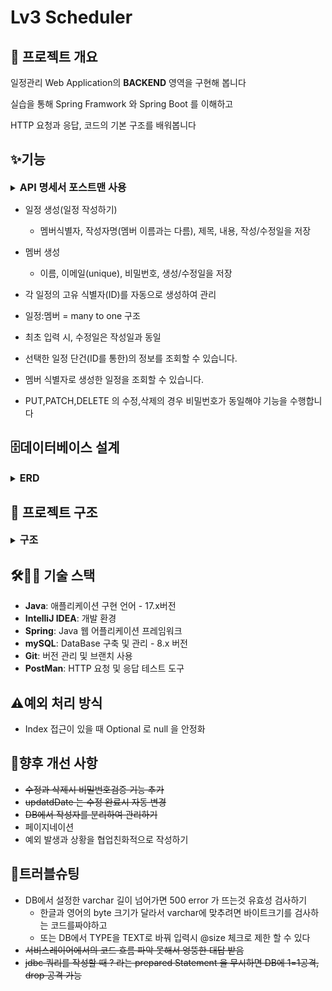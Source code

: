 # Lv3 Scheduler

## 📌 프로젝트 개요
일정관리 Web Application의 **BACKEND** 영역을 구현해 봅니다

실습을 통해 Spring Framwork 와 Spring Boot 를 이해하고

HTTP 요청과 응답, 코드의 기본 구조를 배워봅니다

## ✨기능


<details><summary><span style="font-weight:BOLD; font-size:medium">API 명세서 포스트맨 사용</span></summary>

https://documenter.getpostman.com/view/43159046/2sAYkKJxer
</details>


- 일정 생성(일정 작성하기)
  - 멤버식별자, 작성자명(멤버 이름과는 다름), 제목, 내용, 작성/수정일을 저장
- 멤버 생성
  - 이름, 이메일(unique), 비밀번호, 생성/수정일을 저장
- 각 일정의 고유 식별자(ID)를 자동으로 생성하여 관리
- 일정:멤버 = many to one 구조
- 최초 입력 시, 수정일은 작성일과 동일
- 선택한 일정 단건(ID를 통한)의 정보를 조회할 수 있습니다.
- 멤버 식별자로 생성한 일정을 조회할 수 있습니다.

- PUT,PATCH,DELETE 의 수정,삭제의 경우 비밀번호가 동일해야 기능을 수행합니다

## 🗄데이터베이스 설계

<details><summary><span style="font-weight:BOLD; font-size:medium">ERD</span></summary>

![onealog](/assets/erdlv3.png)

</details>

## 📁 프로젝트 구조

<details><summary><span style="font-weight:BOLD; font-size:medium">구조</span></summary>

```
scheduleV2
├── HELP.md
├── README.MD
├── schedule.sql
├── settings.gradle
└── src
    └── main
        ├── java
        │   └── com.example.schedulev2
        │       ├── ScheduleV2Application.java  # 메인 실행 파일
        │       ├── controller  # Http 요청 응답 컨트롤러
        │       │   ├── MemberController.java
        │       │   └── ScheduleController.java
        │       ├── dto
        │       │   ├── member  # member CRUD 관련 Dto
        │       │   │   ├── MemberRequestDto.java
        │       │   │   ├── MemberResponseDto.java
        │       │   │   ├── MemberSearchRequestDto.java
        │       │   │   ├── MemberUpdateRequestDto.java
        │       │   │   └── PasswordUpdateRequestDto.java
        │       │   └── schedule  # schdule CRUD 관련 Dto
        │       │       ├── CreateScheduleRequestDto.java
        │       │       ├── ScheduleDeleteRequestDto.java
        │       │       ├── ScheduleRequestDto.java
        │       │       ├── ScheduleResponseDto.java
        │       │       └── ScheduleUpdateRequestDto.java
        │       ├── entity  # DB 정보의 객체화
        │       │   ├── BaseEntity.java  # 공통관심사항인 생성일과 수정일
        │       │   ├── Member.java
        │       │   └── Schedule.java 
        │       ├── repository  # Jpa 인터페이스를 상속
        │       │   ├── MemberRepository.java
        │       │   └── ScheduleRepository.java
        │       └── service  # 로직 수행단
        │           ├── MemberService.java
        │           ├── MemberServiceImpl.java
        │           ├── ScheduleService.java
        │           └── ScheduleServiceImpl.java
        └── resources
            ├── application.properties  # DB 연동 설정과 Jpa hibernate 설정 
            ├── static
            └── templates
```
</details>


## 🛠️🚀🧪 기술 스택
- **Java**: 애플리케이션 구현 언어 - 17.x버전
- **IntelliJ IDEA**: 개발 환경
- **Spring**: Java 웹 어플리케이션 프레임워크
- **mySQL**: DataBase 구축 및 관리 - 8.x 버전
- **Git**: 버전 관리 및 브랜치 사용
- **PostMan**: HTTP 요청 및 응답 테스트 도구 

## ⚠️예외 처리 방식
- Index 접근이 있을 때 Optional 로 null 을 안정화

## 📝향후 개선 사항
- ~~수정과 삭제시 비밀번호검증 기능 추가~~
- ~~updatdDate 는 수정 완료시 자동 변경~~
- ~~DB에서 작성자를 분리하여 관리하기~~
- 페이지네이션
- 예외 발생과 상황을 협업친화적으로 작성하기

## 🐞트러블슈팅
- DB에서 설정한 varchar 길이 넘어가면 500 error 가 뜨는것 유효성 검사하기
  - 한글과 영어의 byte 크기가 달라서 varchar에 맞추려면 바이트크기를 검사하는 코드를짜야하고
  - 또는 DB에서 TYPE을 TEXT로 바꿔 입력시 @size 체크로 제한 할 수 있다
- ~~서비스레이어에서의 코드 흐름 파악 못해서 엉뚱한 대답 받음~~
- ~~jdbc 쿼리를 작성할 때 ? 라는 prepared Statement 을 무시하면 DB에 1=1공격, drop 공격 가능~~
